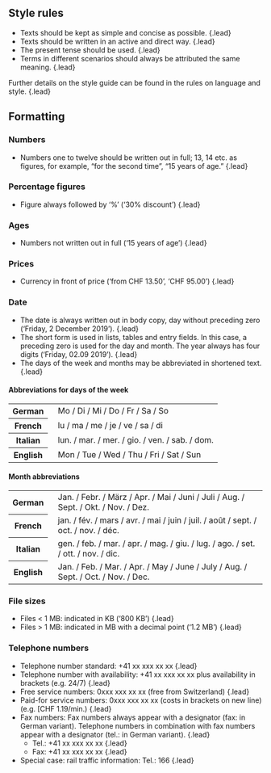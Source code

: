 ## Style rules
* Texts should be kept as simple and concise as possible. {.lead}
* Texts should be written in an active and direct way. {.lead}
* The present tense should be used. {.lead}
* Terms in different scenarios should always be attributed the same meaning. {.lead}

Further details on the style guide can be found in the <sbb-link variant="inline" type="button" href="https://brand.sbb.ch/document/6/de#/sprache/so-schreiben-wir-1">rules on language and style</sbb-link>. {.lead}


## Formatting
### Numbers
* Numbers one to twelve should be written out in full; 13, 14 etc. as figures, for example, “for the second time”, “15 years of age.” {.lead}

### Percentage figures
* Figure always followed by ‘%’ (‘30% discount’) {.lead}

### Ages
* Numbers not written out in full (‘15 years of age’) {.lead}

### Prices
* Currency in front of price (‘from CHF 13.50’, ‘CHF 95.00’) {.lead}

### Date
* The date is always written out in body copy, day without preceding zero (‘Friday, 2 December 2019’). {.lead}
* The short form is used in lists, tables and entry fields. In this case, a preceding zero is used for the day and month. The year always has four digits (‘Friday, 02.09 2019’). {.lead}
* The days of the week and months may be abbreviated in shortened text. {.lead}

#### Abbreviations for days of the week
<table>
    <tr>
        <th>German</th>
        <td style="padding-left:20px">Mo / Di / Mi / Do / Fr / Sa / So</td>
    </tr>
    <tr>
        <th>French</th>
        <td style="padding-left:20px">lu / ma / me / je / ve / sa / di</td>
    </tr>
    <tr>
        <th>Italian</th>
        <td style="padding-left:20px">lun. / mar. / mer. / gio. / ven. / sab. / dom.</td>
    </tr>
    <tr>
        <th>English</th>
        <td style="padding-left:20px">Mon / Tue / Wed / Thu / Fri / Sat / Sun</td>
    </tr>
</table>

#### Month abbreviations
<table>
    <tr>
        <th>German</th>
        <td style="padding-left:20px">Jan. / Febr. / März / Apr. / Mai / Juni / Juli / Aug. / Sept. / Okt. / Nov. / Dez.</td>
    </tr>
    <tr>
        <th>French</th>
        <td style="padding-left:20px">jan. / fév. / mars / avr. / mai / juin / juil. / août / sept. / oct. / nov. / déc.</td>
    </tr>
    <tr>
        <th>Italian</th>
        <td style="padding-left:20px">gen. / feb. / mar. / apr. / mag. / giu. / lug. / ago. / set. / ott. / nov. / dic.</td>
    </tr>
    <tr>
        <th>English</th>
        <td style="padding-left:20px">Jan. / Feb. / Mar. / Apr. / May / June / July / Aug. / Sept. / Oct. / Nov. / Dec.</td>
    </tr>
</table>

### File sizes
* Files < 1 MB: indicated in KB (‘800 KB’) {.lead}
* Files > 1 MB: indicated in MB with a decimal point (‘1.2 MB’) {.lead}

### Telephone numbers
* Telephone number standard: +41 xx xxx xx xx {.lead}
* Telephone number with availability: +41 xx xxx xx xx plus availability in brackets (e.g. 24/7) {.lead}
* Free service numbers: 0xxx xxx xx xx (free from Switzerland) {.lead}
* Paid-for service numbers: 0xxx xxx xx xx (costs in brackets on new line) (e.g. [CHF 1.19/min.) {.lead}
* Fax numbers: Fax numbers always appear with a designator (fax: in German variant). Telephone numbers in combination with fax numbers appear with a designator (tel.: in German variant). {.lead}
    * Tel.: +41 xx xxx xx xx {.lead}
    * Fax: +41 xx xxx xx xx {.lead}
* Special case: rail traffic information: Tel.: 166 {.lead}